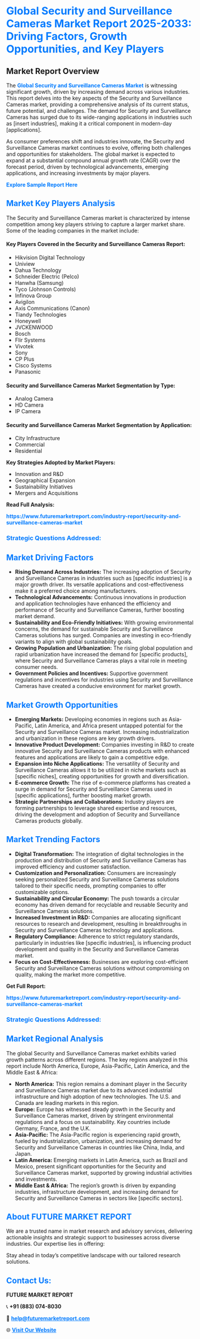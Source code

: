 <h1 style="color: #007BFF;">Global Security and Surveillance Cameras Market Report 2025-2033: Driving Factors, Growth Opportunities, and Key Players</h1>

<section id="overview">
<h2>Market Report Overview</h2>
<p>The <a href="https://www.futuremarketreport.com/industry-report/security-and-surveillance-cameras-market" style="color: #007BFF; text-decoration: none;"><strong>Global Security and Surveillance Cameras Market</strong></a> is witnessing significant growth, driven by increasing demand across various industries. This report delves into the key aspects of the Security and Surveillance Cameras market, providing a comprehensive analysis of its current status, future potential, and challenges. The demand for Security and Surveillance Cameras has surged due to its wide-ranging applications in industries such as [insert industries], making it a critical component in modern-day [applications].</p>
<p>As consumer preferences shift and industries innovate, the Security and Surveillance Cameras market continues to evolve, offering both challenges and opportunities for stakeholders. The global market is expected to expand at a substantial compound annual growth rate (CAGR) over the forecast period, driven by technological advancements, emerging applications, and increasing investments by major players.</p>
</section>

<section id="overview">
<p><a href="https://www.futuremarketreport.com/request-sample/reportId=75499" style="color: #007BFF; text-decoration: none;"><strong>Explore Sample Report Here</strong></a></p>
</section>

<section id="key-players">
<h2 style="color: #007BFF;">Market Key Players Analysis</h2>
<p>The Security and Surveillance Cameras market is characterized by intense competition among key players striving to capture a larger market share. Some of the leading companies in the market include:</p>
<h4>Key Players Covered in the Security and Surveillance Cameras Report:</h4>
<ul><li>Hikvision Digital Technology</li><li>Uniview</li><li>Dahua Technology</li><li>Schneider Electric (Pelco)</li><li>Hanwha (Samsung)</li><li>Tyco (Johnson Controls)</li><li>Infinova Group</li><li>Avigilon</li><li>Axis Communications (Canon)</li><li>Tiandy Technologies</li><li>Honeywell</li><li>JVCKENWOOD</li><li>Bosch</li><li>Flir Systems</li><li>Vivotek</li><li>Sony</li><li>CP Plus</li><li>Cisco Systems</li><li>Panasonic</li></ul>
<h4>Security and Surveillance Cameras Market Segmentation by Type:</h4>
<ul><li>Analog Camera</li><li>HD Camera</li><li>IP Camera</li></ul>

<h4>Security and Surveillance Cameras Market Segmentation by Application:</h4>
<ul><li>City Infrastructure</li><li>Commercial</li><li>Residential</li></ul>
<p><strong>Key Strategies Adopted by Market Players:</strong></p>
<ul>
<li>Innovation and R&D</li>
<li>Geographical Expansion</li>
<li>Sustainability Initiatives</li>
<li>Mergers and Acquisitions</li>
</ul>
</section>

<section>
<p><strong>Read Full Analysis: </strong></p><a href="https://www.futuremarketreport.com/industry-report/security-and-surveillance-cameras-market" style="color: #007BFF; text-decoration: none;"><strong>https://www.futuremarketreport.com/industry-report/security-and-surveillance-cameras-market</strong></a>
<h3 style="color: #007BFF;">Strategic Questions Addressed:</h3>
</section>

<section id="driving-factors">
<h2 style="color: #007BFF;">Market Driving Factors</h2>
<ul>
<li><strong>Rising Demand Across Industries:</strong> The increasing adoption of Security and Surveillance Cameras in industries such as [specific industries] is a major growth driver. Its versatile applications and cost-effectiveness make it a preferred choice among manufacturers.</li>
<li><strong>Technological Advancements:</strong> Continuous innovations in production and application technologies have enhanced the efficiency and performance of Security and Surveillance Cameras, further boosting market demand.</li>
<li><strong>Sustainability and Eco-Friendly Initiatives:</strong> With growing environmental concerns, the demand for sustainable Security and Surveillance Cameras solutions has surged. Companies are investing in eco-friendly variants to align with global sustainability goals.</li>
<li><strong>Growing Population and Urbanization:</strong> The rising global population and rapid urbanization have increased the demand for [specific products], where Security and Surveillance Cameras plays a vital role in meeting consumer needs.</li>
<li><strong>Government Policies and Incentives:</strong> Supportive government regulations and incentives for industries using Security and Surveillance Cameras have created a conducive environment for market growth.</li>
</ul>
</section>

<section id="growth-opportunities">
<h2 style="color: #007BFF;">Market Growth Opportunities</h2>
<ul>
<li><strong>Emerging Markets:</strong> Developing economies in regions such as Asia-Pacific, Latin America, and Africa present untapped potential for the Security and Surveillance Cameras market. Increasing industrialization and urbanization in these regions are key growth drivers.</li>
<li><strong>Innovative Product Development:</strong> Companies investing in R&D to create innovative Security and Surveillance Cameras products with enhanced features and applications are likely to gain a competitive edge.</li>
<li><strong>Expansion into Niche Applications:</strong> The versatility of Security and Surveillance Cameras allows it to be utilized in niche markets such as [specific niches], creating opportunities for growth and diversification.</li>
<li><strong>E-commerce Growth:</strong> The rise of e-commerce platforms has created a surge in demand for Security and Surveillance Cameras used in [specific applications], further boosting market growth.</li>
<li><strong>Strategic Partnerships and Collaborations:</strong> Industry players are forming partnerships to leverage shared expertise and resources, driving the development and adoption of Security and Surveillance Cameras products globally.</li>
</ul>
</section>

<section id="trending-factors">
<h2 style="color: #007BFF;">Market Trending Factors</h2>
<ul>
<li><strong>Digital Transformation:</strong> The integration of digital technologies in the production and distribution of Security and Surveillance Cameras has improved efficiency and customer satisfaction.</li>
<li><strong>Customization and Personalization:</strong> Consumers are increasingly seeking personalized Security and Surveillance Cameras solutions tailored to their specific needs, prompting companies to offer customizable options.</li>
<li><strong>Sustainability and Circular Economy:</strong> The push towards a circular economy has driven demand for recyclable and reusable Security and Surveillance Cameras solutions.</li>
<li><strong>Increased Investment in R&D:</strong> Companies are allocating significant resources to research and development, resulting in breakthroughs in Security and Surveillance Cameras technology and applications.</li>
<li><strong>Regulatory Compliance:</strong> Adherence to strict regulatory standards, particularly in industries like [specific industries], is influencing product development and quality in the Security and Surveillance Cameras market.</li>
<li><strong>Focus on Cost-Effectiveness:</strong> Businesses are exploring cost-efficient Security and Surveillance Cameras solutions without compromising on quality, making the market more competitive.</li>
</ul>
</section>

<section>
<p><strong>Get Full Report: </strong></p><a href="https://www.futuremarketreport.com/industry-report/security-and-surveillance-cameras-market" style="color: #007BFF; text-decoration: none;"><strong>https://www.futuremarketreport.com/industry-report/security-and-surveillance-cameras-market</strong></a>
<h3 style="color: #007BFF;">Strategic Questions Addressed:</h3>
</section>


<section id="regional-analysis">
<h2 style="color: #007BFF;">Market Regional Analysis</h2>
<p>The global Security and Surveillance Cameras market exhibits varied growth patterns across different regions. The key regions analyzed in this report include North America, Europe, Asia-Pacific, Latin America, and the Middle East & Africa:</p>
<ul>
<li><strong>North America:</strong> This region remains a dominant player in the Security and Surveillance Cameras market due to its advanced industrial infrastructure and high adoption of new technologies. The U.S. and Canada are leading markets in this region.</li>
<li><strong>Europe:</strong> Europe has witnessed steady growth in the Security and Surveillance Cameras market, driven by stringent environmental regulations and a focus on sustainability. Key countries include Germany, France, and the U.K.</li>
<li><strong>Asia-Pacific:</strong> The Asia-Pacific region is experiencing rapid growth, fueled by industrialization, urbanization, and increasing demand for Security and Surveillance Cameras in countries like China, India, and Japan.</li>
<li><strong>Latin America:</strong> Emerging markets in Latin America, such as Brazil and Mexico, present significant opportunities for the Security and Surveillance Cameras market, supported by growing industrial activities and investments.</li>
<li><strong>Middle East & Africa:</strong> The region’s growth is driven by expanding industries, infrastructure development, and increasing demand for Security and Surveillance Cameras in sectors like [specific sectors].</li>
</ul>
</section>

<footer>
<h2 style="color: #007BFF;">About FUTURE MARKET REPORT</h2>
<p>We are a trusted name in market research and advisory services, delivering actionable insights and strategic support to businesses across diverse industries. Our expertise lies in offering:</p>

<p>Stay ahead in today’s competitive landscape with our tailored research solutions.</p>

<h2 style="color: #007BFF;">Contact Us:</h2>
<p><strong>FUTURE MARKET REPORT</strong></p>
<p>📞 <strong>+91 (883) 074-8030</strong></p>
<p>📧 <strong><a href="mailto:help@futuremarketreport.com" style="color: #007BFF;">help@futuremarketreport.com</a></strong></p>
<p>🌐 <strong><a href="https://www.futuremarketreport.com/" style="color: #007BFF;">Visit Our Website</a></strong></p>
</footer>